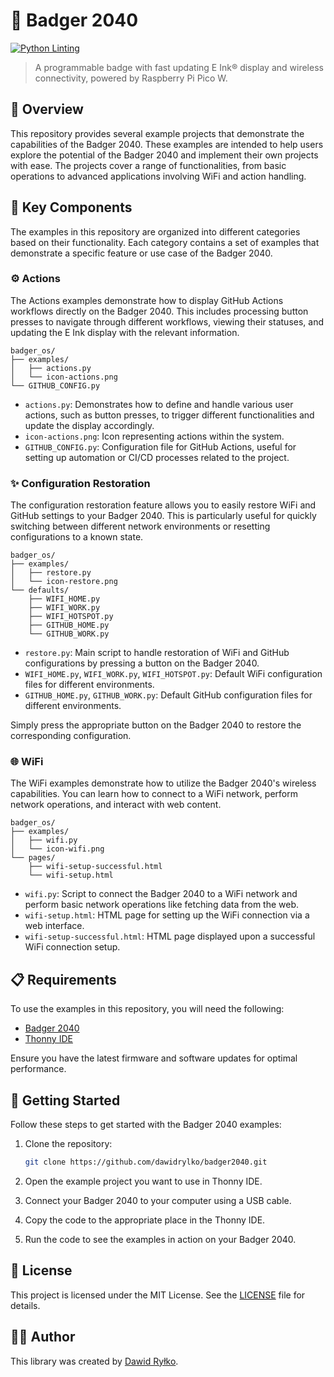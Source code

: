 # 🦡 Badger 2040

[![Python Linting](https://github.com/dawidrylko/badger2040/actions/workflows/python-linting.yml/badge.svg)](https://github.com/dawidrylko/badger2040/actions/workflows/python-linting.yml)

> A programmable badge with fast updating E Ink® display and wireless connectivity, powered by Raspberry Pi Pico W.

## 📖 Overview

This repository provides several example projects that demonstrate the capabilities of the Badger 2040. These examples are intended to help users explore the potential of the Badger 2040 and implement their own projects with ease. The projects cover a range of functionalities, from basic operations to advanced applications involving WiFi and action handling.

## 🧩 Key Components

The examples in this repository are organized into different categories based on their functionality. Each category contains a set of examples that demonstrate a specific feature or use case of the Badger 2040.

### ⚙️ Actions

The Actions examples demonstrate how to display GitHub Actions workflows directly on the Badger 2040. This includes processing button presses to navigate through different workflows, viewing their statuses, and updating the E Ink display with the relevant information.

<!-- TODO: add photo of the example -->

```plaintext
badger_os/
├── examples/
│   ├── actions.py
│   └── icon-actions.png
└── GITHUB_CONFIG.py
```

- `actions.py`: Demonstrates how to define and handle various user actions, such as button presses, to trigger different functionalities and update the display accordingly.
- `icon-actions.png`: Icon representing actions within the system.
- `GITHUB_CONFIG.py`: Configuration file for GitHub Actions, useful for setting up automation or CI/CD processes related to the project.

### ✨ Configuration Restoration

The configuration restoration feature allows you to easily restore WiFi and GitHub settings to your Badger 2040. This is particularly useful for quickly switching between different network environments or resetting configurations to a known state.

<!-- TODO: add photo of the example -->

```plaintext
badger_os/
├── examples/
│   ├── restore.py
│   └── icon-restore.png
└── defaults/
    ├── WIFI_HOME.py
    ├── WIFI_WORK.py
    ├── WIFI_HOTSPOT.py
    ├── GITHUB_HOME.py
    └── GITHUB_WORK.py
```

- `restore.py`: Main script to handle restoration of WiFi and GitHub configurations by pressing a button on the Badger 2040.
- `WIFI_HOME.py`, `WIFI_WORK.py`, `WIFI_HOTSPOT.py`: Default WiFi configuration files for different environments.
- `GITHUB_HOME.py`, `GITHUB_WORK.py`: Default GitHub configuration files for different environments.

Simply press the appropriate button on the Badger 2040 to restore the corresponding configuration.

### 🌐 WiFi

The WiFi examples demonstrate how to utilize the Badger 2040's wireless capabilities. You can learn how to connect to a WiFi network, perform network operations, and interact with web content.

<!-- TODO: add photo of the example -->

```plaintext
badger_os/
├── examples/
│   ├── wifi.py
│   └── icon-wifi.png
└── pages/
    ├── wifi-setup-successful.html
    └── wifi-setup.html
```

- `wifi.py`: Script to connect the Badger 2040 to a WiFi network and perform basic network operations like fetching data from the web.
- `wifi-setup.html`: HTML page for setting up the WiFi connection via a web interface.
- `wifi-setup-successful.html`: HTML page displayed upon a successful WiFi connection setup.

## 📋 Requirements

To use the examples in this repository, you will need the following:

- [Badger 2040](https://shop.pimoroni.com/products/badger-2040-w)
- [Thonny IDE](https://thonny.org/)

Ensure you have the latest firmware and software updates for optimal performance.

## 🚀 Getting Started

Follow these steps to get started with the Badger 2040 examples:

1. Clone the repository:

   ```sh
   git clone https://github.com/dawidrylko/badger2040.git
   ```

2. Open the example project you want to use in Thonny IDE.
3. Connect your Badger 2040 to your computer using a USB cable.
4. Copy the code to the appropriate place in the Thonny IDE.
5. Run the code to see the examples in action on your Badger 2040.

## 📜 License

This project is licensed under the MIT License. See the [LICENSE](./LICENSE) file for details.

## 👨‍💻 Author

This library was created by [Dawid Ryłko](https://dawidrylko.com).
